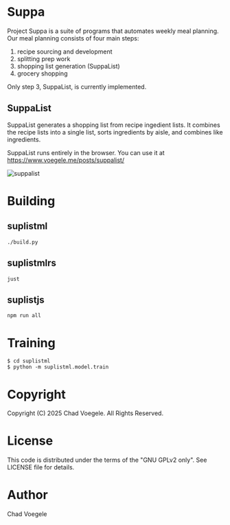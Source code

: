 # Suppa
Project Suppa is a suite of programs that automates weekly meal planning. Our meal planning consists of four main steps:

1. recipe sourcing and development
2. splitting prep work
3. shopping list generation (SuppaList)
4. grocery shopping

Only step 3, SuppaList, is currently implemented.

## SuppaList
SuppaList generates a shopping list from recipe ingedient lists. It combines the recipe lists into a single list, sorts ingredients by aisle, and combines like ingredients.

SuppaList runs entirely in the browser. You can use it at https://www.voegele.me/posts/suppalist/

![suppalist](https://github.com/user-attachments/assets/c9eeb8d8-0096-43ff-9ec3-62ff0c3d101f)

# Building
## suplistml
```
./build.py
```

## suplistmlrs
```
just
```

## suplistjs
```
npm run all
```

# Training
```
$ cd suplistml
$ python -m suplistml.model.train
```

# Copyright
Copyright (C) 2025 Chad Voegele. All Rights Reserved.

# License
This code is distributed under the terms of the "GNU GPLv2 only". See LICENSE file for details.

# Author
Chad Voegele
